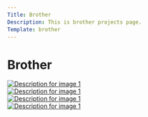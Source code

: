 ```yaml
---
Title: Brother
Description: This is brother projects page.
Template: brother
---
```


<h1>Brother</h1>

<div class="pic pic-2">
    <a href="../assets/img/b1.jpg">
        <img class="flash-img" src="../assets/img/b1.jpg"
             srcset="../assets/img/b1.jpg?width=300&height=200 300w,
                     ../assets/img/b1.jpg?width=600&height=400 600w,
                     ../assets/img/b1.jpg?width=900&height=600 900w"
             sizes="(max-width: 600px) 300px, (max-width: 900px) 600px, 900px"
             alt="Description for image 1">
    </a>
</div>
<div class="pic pic-1">
<a href="../assets/img/b2.jpg"><img class="flash-img" src="../assets/img/b2.jpg" srcset="../assets/img/b2.jpg?width=300&height=200 300w,
                                                        ../assets/img/b2.jpg?width=600&height=400 600w,
                                                        ../assets/img/b2.jpg?width=900&height=600 900w"
             sizes="(max-width: 600px) 300px, (max-width: 900px) 600px, 900px"
             alt="Description for image 1"></a>
</div>
<div class="pic pic-1">
<a href="../assets/img/b3.jpg"><img class="flash-img" src="../assets/img/b3.jpg" srcset="../assets/img/b3.jpg?width=300&height=200 300w,
                                                        ../assets/img/b3.jpg?width=600&height=400 600w,
                                                        ../assets/img/b3.jpg?width=900&height=600 900w"
             sizes="(max-width: 600px) 300px, (max-width: 900px) 600px, 900px"
             alt="Description for image 1"></a>
</div>
<div class="pic pic-1">
<a href="assets/img/b4.jpg"><img class="flash-img" src="assets/img/b4.jpg" srcset="../assets/img/b4.jpg?width=300&height=200 300w,
                                                        ../assets/img/b4.jpg?width=600&height=400 600w,
                                                        ../assets/img/b4.jpg?width=900&height=600 900w"
             sizes="(max-width: 600px) 300px, (max-width: 900px) 600px, 900px"
             alt="Description for image 1"></a>
</div>
